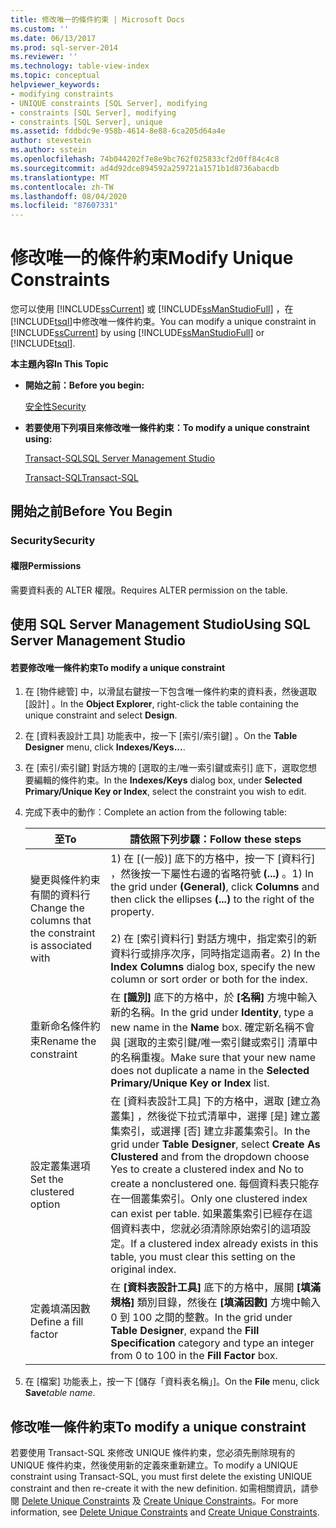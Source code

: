 ```yaml
---
title: 修改唯一的條件約束 | Microsoft Docs
ms.custom: ''
ms.date: 06/13/2017
ms.prod: sql-server-2014
ms.reviewer: ''
ms.technology: table-view-index
ms.topic: conceptual
helpviewer_keywords:
- modifying constraints
- UNIQUE constraints [SQL Server], modifying
- constraints [SQL Server], modifying
- constraints [SQL Server], unique
ms.assetid: fddbdc9e-958b-4614-8e88-6ca205d64a4e
author: stevestein
ms.author: sstein
ms.openlocfilehash: 74b044202f7e8e9bc762f025833cf2d0ff84c4c8
ms.sourcegitcommit: ad4d92dce894592a259721a1571b1d8736abacdb
ms.translationtype: MT
ms.contentlocale: zh-TW
ms.lasthandoff: 08/04/2020
ms.locfileid: "87607331"
---
```

# <a name="modify-unique-constraints"></a><span data-ttu-id="fb0ee-102">修改唯一的條件約束</span><span class="sxs-lookup"><span data-stu-id="fb0ee-102">Modify Unique Constraints</span></span>
  <span data-ttu-id="fb0ee-103">您可以使用 [!INCLUDE[ssCurrent](../../includes/sscurrent-md.md)] 或 [!INCLUDE[ssManStudioFull](../../includes/ssmanstudiofull-md.md)] ，在 [!INCLUDE[tsql](../../includes/tsql-md.md)]中修改唯一條件約束。</span><span class="sxs-lookup"><span data-stu-id="fb0ee-103">You can modify a unique constraint in [!INCLUDE[ssCurrent](../../includes/sscurrent-md.md)] by using [!INCLUDE[ssManStudioFull](../../includes/ssmanstudiofull-md.md)] or [!INCLUDE[tsql](../../includes/tsql-md.md)].</span></span>  
  
 <span data-ttu-id="fb0ee-104">**本主題內容**</span><span class="sxs-lookup"><span data-stu-id="fb0ee-104">**In This Topic**</span></span>  
  
-   <span data-ttu-id="fb0ee-105">**開始之前：**</span><span class="sxs-lookup"><span data-stu-id="fb0ee-105">**Before you begin:**</span></span>  
  
     [<span data-ttu-id="fb0ee-106">安全性</span><span class="sxs-lookup"><span data-stu-id="fb0ee-106">Security</span></span>](#Security)  
  
-   <span data-ttu-id="fb0ee-107">**若要使用下列項目來修改唯一條件約束：**</span><span class="sxs-lookup"><span data-stu-id="fb0ee-107">**To modify a unique constraint using:**</span></span>  
  
     [<span data-ttu-id="fb0ee-108">Transact-SQL</span><span class="sxs-lookup"><span data-stu-id="fb0ee-108">SQL Server Management Studio</span></span>](#SSMSProcedure)  
  
     [<span data-ttu-id="fb0ee-109">Transact-SQL</span><span class="sxs-lookup"><span data-stu-id="fb0ee-109">Transact-SQL</span></span>](#TsqlProcedure)  
  
##  <a name="before-you-begin"></a><a name="BeforeYouBegin"></a> <span data-ttu-id="fb0ee-110">開始之前</span><span class="sxs-lookup"><span data-stu-id="fb0ee-110">Before You Begin</span></span>  
  
###  <a name="security"></a><a name="Security"></a> <span data-ttu-id="fb0ee-111">Security</span><span class="sxs-lookup"><span data-stu-id="fb0ee-111">Security</span></span>  
  
####  <a name="permissions"></a><a name="Permissions"></a> <span data-ttu-id="fb0ee-112">權限</span><span class="sxs-lookup"><span data-stu-id="fb0ee-112">Permissions</span></span>  
 <span data-ttu-id="fb0ee-113">需要資料表的 ALTER 權限。</span><span class="sxs-lookup"><span data-stu-id="fb0ee-113">Requires ALTER permission on the table.</span></span>  
  
##  <a name="using-sql-server-management-studio"></a><a name="SSMSProcedure"></a> <span data-ttu-id="fb0ee-114">使用 SQL Server Management Studio</span><span class="sxs-lookup"><span data-stu-id="fb0ee-114">Using SQL Server Management Studio</span></span>  
  
#### <a name="to-modify-a-unique-constraint"></a><span data-ttu-id="fb0ee-115">若要修改唯一條件約束</span><span class="sxs-lookup"><span data-stu-id="fb0ee-115">To modify a unique constraint</span></span>  
  
1.  <span data-ttu-id="fb0ee-116">在 [物件總管]  中，以滑鼠右鍵按一下包含唯一條件約束的資料表，然後選取 [設計]  。</span><span class="sxs-lookup"><span data-stu-id="fb0ee-116">In the **Object Explorer**, right-click the table containing the unique constraint and select **Design**.</span></span>  
  
2.  <span data-ttu-id="fb0ee-117">在 [資料表設計工具]  功能表中，按一下 [索引/索引鍵]  。</span><span class="sxs-lookup"><span data-stu-id="fb0ee-117">On the **Table Designer** menu, click **Indexes/Keys...**.</span></span>  
  
3.  <span data-ttu-id="fb0ee-118">在 [索引/索引鍵]  對話方塊的 [選取的主/唯一索引鍵或索引]  底下，選取您想要編輯的條件約束。</span><span class="sxs-lookup"><span data-stu-id="fb0ee-118">In the **Indexes/Keys** dialog box, under **Selected Primary/Unique Key or Index**, select the constraint you wish to edit.</span></span>  
  
4.  <span data-ttu-id="fb0ee-119">完成下表中的動作：</span><span class="sxs-lookup"><span data-stu-id="fb0ee-119">Complete an action from the following table:</span></span>  
  
    |<span data-ttu-id="fb0ee-120">至</span><span class="sxs-lookup"><span data-stu-id="fb0ee-120">To</span></span>|<span data-ttu-id="fb0ee-121">請依照下列步驟：</span><span class="sxs-lookup"><span data-stu-id="fb0ee-121">Follow these steps</span></span>|  
    |--------|------------------------|  
    |<span data-ttu-id="fb0ee-122">變更與條件約束有關的資料行</span><span class="sxs-lookup"><span data-stu-id="fb0ee-122">Change the columns that the constraint is associated with</span></span>|<span data-ttu-id="fb0ee-123">1) 在 [(一般)]  底下的方格中，按一下 [資料行]  ，然後按一下屬性右邊的省略符號 **(...)** 。</span><span class="sxs-lookup"><span data-stu-id="fb0ee-123">1) In the grid under **(General)**, click **Columns** and then click the ellipses **(...)** to the right of the property.</span></span><br /><br /> <span data-ttu-id="fb0ee-124">2) 在 [索引資料行]  對話方塊中，指定索引的新資料行或排序次序，同時指定這兩者。</span><span class="sxs-lookup"><span data-stu-id="fb0ee-124">2) In the **Index Columns** dialog box, specify the new column or sort order or both for the index.</span></span>|  
    |<span data-ttu-id="fb0ee-125">重新命名條件約束</span><span class="sxs-lookup"><span data-stu-id="fb0ee-125">Rename the constraint</span></span>|<span data-ttu-id="fb0ee-126">在 **[識別]** 底下的方格中，於 **[名稱]** 方塊中輸入新的名稱。</span><span class="sxs-lookup"><span data-stu-id="fb0ee-126">In the grid under **Identity**, type a new name in the **Name** box.</span></span> <span data-ttu-id="fb0ee-127">確定新名稱不會與 [選取的主索引鍵/唯一索引鍵或索引]  清單中的名稱重複。</span><span class="sxs-lookup"><span data-stu-id="fb0ee-127">Make sure that your new name does not duplicate a name in the **Selected Primary/Unique Key or Index** list.</span></span>|  
    |<span data-ttu-id="fb0ee-128">設定叢集選項</span><span class="sxs-lookup"><span data-stu-id="fb0ee-128">Set the clustered option</span></span>|<span data-ttu-id="fb0ee-129">在 [資料表設計工具]  下的方格中，選取 [建立為叢集]  ，然後從下拉式清單中，選擇 [是] 建立叢集索引，或選擇 [否] 建立非叢集索引。</span><span class="sxs-lookup"><span data-stu-id="fb0ee-129">In the grid under **Table Designer**, select **Create As Clustered** and from the dropdown choose Yes to create a clustered index and No to create a nonclustered one.</span></span> <span data-ttu-id="fb0ee-130">每個資料表只能存在一個叢集索引。</span><span class="sxs-lookup"><span data-stu-id="fb0ee-130">Only one clustered index can exist per table.</span></span> <span data-ttu-id="fb0ee-131">如果叢集索引已經存在這個資料表中，您就必須清除原始索引的這項設定。</span><span class="sxs-lookup"><span data-stu-id="fb0ee-131">If a clustered index already exists in this table, you must clear this setting on the original index.</span></span>|  
    |<span data-ttu-id="fb0ee-132">定義填滿因數</span><span class="sxs-lookup"><span data-stu-id="fb0ee-132">Define a fill factor</span></span>|<span data-ttu-id="fb0ee-133">在 **[資料表設計工具]** 底下的方格中，展開 **[填滿規格]** 類別目錄，然後在 **[填滿因數]** 方塊中輸入 0 到 100 之間的整數。</span><span class="sxs-lookup"><span data-stu-id="fb0ee-133">In the grid under **Table Designer**, expand the **Fill Specification** category and type an integer from 0 to 100 in the **Fill Factor** box.</span></span>|  
  
5.  <span data-ttu-id="fb0ee-134">在 [檔案]  功能表上，按一下 [儲存「資料表名稱」]。</span><span class="sxs-lookup"><span data-stu-id="fb0ee-134">On the **File** menu, click **Save**_table name_.</span></span>  
  
##  <a name="to-modify-a-unique-constraint"></a><a name="TsqlProcedure"></a> <span data-ttu-id="fb0ee-135">**修改唯一條件約束**</span><span class="sxs-lookup"><span data-stu-id="fb0ee-135">**To modify a unique constraint**</span></span>  
  
 <span data-ttu-id="fb0ee-136">若要使用 Transact-SQL 來修改 UNIQUE 條件約束，您必須先刪除現有的 UNIQUE 條件約束，然後使用新的定義來重新建立。</span><span class="sxs-lookup"><span data-stu-id="fb0ee-136">To modify a UNIQUE constraint using Transact-SQL, you must first delete the existing UNIQUE constraint and then re-create it with the new definition.</span></span> <span data-ttu-id="fb0ee-137">如需相關資訊，請參閱 [Delete Unique Constraints](delete-unique-constraints.md) 及 [Create Unique Constraints](create-unique-constraints.md)。</span><span class="sxs-lookup"><span data-stu-id="fb0ee-137">For more information, see [Delete Unique Constraints](delete-unique-constraints.md) and [Create Unique Constraints](create-unique-constraints.md).</span></span>  
  
###  <a name="TsqlExample"></a>  
